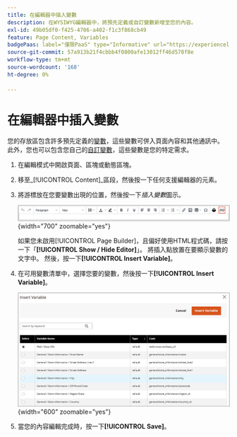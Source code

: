 ```yaml
---
title: 在編輯器中插入變數
description: 在WYSIWYG編輯器中，將預先定義或自訂變數新增至您的內容。
exl-id: 49b05df0-f425-4706-a402-f1c3f868cb49
feature: Page Content, Variables
badgePaas: label="僅限PaaS" type="Informative" url="https://experienceleague.adobe.com/en/docs/commerce/user-guides/product-solutions" tooltip="僅適用於雲端專案(Adobe管理的PaaS基礎結構)和內部部署專案的Adobe Commerce 。"
source-git-commit: 57a913b21f4cbbb4f0800afe13012ff46d578f8e
workflow-type: tm+mt
source-wordcount: '168'
ht-degree: 0%

---
```


# 在編輯器中插入變數

您的存放區包含許多預先定義的[變數](../systems/variables-predefined.md)，這些變數可併入頁面內容和其他通訊中。 此外，您也可以包含您自己的[自訂變數](../systems/variables-custom.md)，這些變數是您的特定需求。

1. 在編輯模式中開啟頁面、區塊或動態區塊。

1. 移至&#x200B;_[!UICONTROL Content]_區段，然後按一下任何支援編輯器的元素。

1. 將游標放在您要變數出現的位置，然後按一下&#x200B;_插入變數_&#x200B;圖示。

   ![編輯器工具列 — 插入變數](./assets/editor-toolbar-variable-button.png){width="700" zoomable="yes"}

   如果您未啟用[!UICONTROL Page Builder]，且偏好使用HTML程式碼，請按一下「**[!UICONTROL Show / Hide Editor]**」。 將插入點放置在要顯示變數的文字中。 然後，按一下&#x200B;**[!UICONTROL Insert Variable]**。

1. 在可用變數清單中，選擇您要的變數，然後按一下&#x200B;**[!UICONTROL Insert Variable]**。

   ![插入變數頁面](./assets/content-insert-variable.png){width="600" zoomable="yes"}

1. 當您的內容編輯完成時，按一下&#x200B;**[!UICONTROL Save]**。
